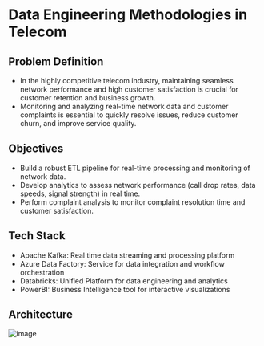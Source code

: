 # Data Engineering Methodologies in Telecom
## Problem Definition
- In the highly competitive telecom industry, maintaining seamless network performance and high customer satisfaction is crucial for customer retention and business growth.
- Monitoring and analyzing real-time network data and customer complaints is essential to quickly resolve issues, reduce customer churn, and improve service quality.
## Objectives
- Build a robust ETL pipeline for real-time processing and monitoring of network data.
- Develop analytics to assess network performance (call drop rates, data speeds, signal strength) in real time.
- Perform complaint analysis to monitor complaint resolution time and customer satisfaction.
## Tech Stack
- Apache Kafka: Real time data streaming and processing platform
- Azure Data Factory: Service for data integration and workflow orchestration
- Databricks: Unified Platform for data engineering and analytics
- PowerBI: Business Intelligence tool for interactive visualizations
## Architecture
![image](https://github.com/user-attachments/assets/f03ad79f-218b-4926-af2d-06cb4986e675)


